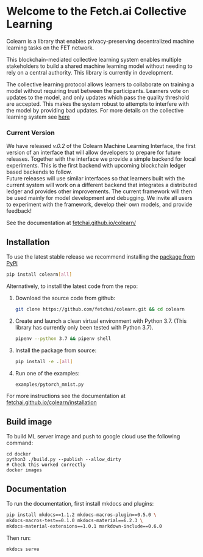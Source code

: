 # Welcome to the Fetch.ai Collective Learning

Colearn is a library that enables privacy-preserving decentralized machine learning tasks on the FET network.

This blockchain-mediated collective learning system enables multiple stakeholders to build a shared 
machine learning model without needing to rely on a central authority. 
This library is currently in development. 

The collective learning protocol allows learners to collaborate on training a model without requiring trust between the participants. Learners vote on updates to the model, and only updates which pass the quality threshold are accepted. This makes the system robust to attempts to interfere with the model by providing bad updates. For more details on the collective learning system see [here](docs/about.md)

### Current Version

We have released *v.0.2* of the Colearn Machine Learning Interface, the first version of an interface that will allow developers to prepare for future releases. 
Together with the interface we provide a simple backend for local experiments. This is the first backend with upcoming blockchain ledger based backends to follow.  
Future releases will use similar interfaces so that learners built with the current system will work on a different backend that integrates a distributed ledger and provides other improvements.
The current framework will then be used mainly for model development and debugging.
We invite all users to experiment with the framework, develop their own models, and provide feedback!

See the documentation at [fetchai.github.io/colearn/](https://fetchai.github.io/colearn/)

## Installation

To use the latest stable release we recommend installing the [package from PyPi](https://pypi.org/project/colearn/)
   ```bash
   pip install colearn[all]
   ```

Alternatively, to install the latest code from the repo:

1. Download the source code from github:
   ```bash
   git clone https://github.com/fetchai/colearn.git && cd colearn
   ```
1. Create and launch a clean virtual environment with Python 3.7. 
   (This library has currently only been tested with Python 3.7).
   ```bash
   pipenv --python 3.7 && pipenv shell
   ```

2. Install the package from source:
    ```bash
    pip install -e .[all]
    ```
3. Run one of the examples:
    ```bash
    examples/pytorch_mnist.py
    ``` 
   
For more instructions see the documentation at [fetchai.github.io/colearn/installation](https://fetchai.github.io/colearn/installation/)


## Build image

To build ML server image and push to google cloud use the following command:
```
cd docker
python3 ./build.py --publish --allow_dirty
# Check this worked correctly
docker images
```


## Documentation
To run the documentation, first install mkdocs and plugins:
```bash
pip install mkdocs==1.1.2 mkdocs-macros-plugin==0.5.0 \
mkdocs-macros-test==0.1.0 mkdocs-material==6.2.3 \
mkdocs-material-extensions==1.0.1 markdown-include==0.6.0
```

Then run: 
```
mkdocs serve
```






